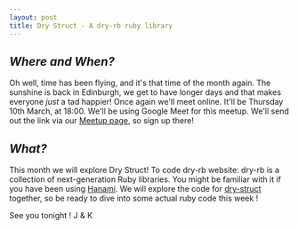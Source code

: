 ```yaml
---
layout: post
title: Dry Struct - A dry-rb ruby library
---
```


## *Where and When?*
Oh well, time has been flying, and it's that time of the month again. The sunshine is back in Edinburgh, we get to have longer days and that makes everyone _just_ a tad happier!
Once again we'll meet online. It'll be Thursday 10th March, at 18:00. We'll be using Google Meet for this meetup. We'll send out the link via our [Meetup page](https://www.meetup.com/meetup-group-Xwgucjde/events/284099967), so sign up there!

## *What?*
This month we will explore Dry Struct!
To code dry-rb website: dry-rb is a collection of next-generation Ruby libraries. You might be familiar with it if you have been using [Hanami](https://hanamirb.org/). We will explore the code for [dry-struct](https://dry-rb.org/gems/dry-struct/1.0/) together, so be ready to dive into some actual ruby code this week !

See you tonight !
J & K
